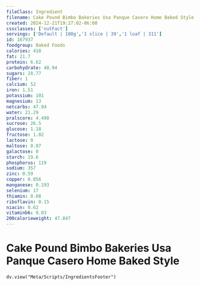 ```yaml
---
fileClass: Ingredient
filename: Cake Pound Bimbo Bakeries Usa Panque Casero Home Baked Style
created: 2024-12-21T19:27:02-06:00
cssclasses: ['nutFact']
servings: ['Default | 100g','1 slice | 39','1 loaf | 311']
id: 167937
foodgroup: Baked Foods
calories: 418
fat: 21.7
protein: 6.62
carbohydrate: 48.94
sugars: 28.77
fiber: 1
calcium: 52
iron: 1.51
potassium: 101
magnesium: 13
netcarbs: 47.94
water: 21.29
pralscore: 4.498
sucrose: 26.5
glucose: 1.18
fructose: 1.02
lactose: 0
maltose: 0.07
galactose: 0
starch: 19.6
phosphorus: 119
sodium: 357
zinc: 0.59
copper: 0.056
manganese: 0.193
selenium: 17
thiamin: 0.08
riboflavin: 0.15
niacin: 0.62
vitaminb6: 0.03
200calorieweight: 47.847
---
```


# Cake Pound Bimbo Bakeries Usa Panque Casero Home Baked Style

```dataviewjs
dv.view("Meta/Scripts/IngredientsFooter")
```